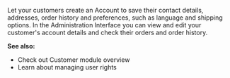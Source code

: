 Let your customers create an Account to save their contact details, addresses, order history and preferences, such as language and shipping options. In the Administration Interface you can view and edit your customer's account details and check their orders and order history.

**See also:**

* Check out Customer module overview
* Learn about managing user rights